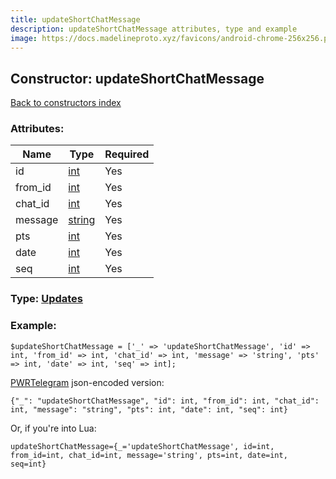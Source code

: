 ```yaml
---
title: updateShortChatMessage
description: updateShortChatMessage attributes, type and example
image: https://docs.madelineproto.xyz/favicons/android-chrome-256x256.png
---
```

## Constructor: updateShortChatMessage  
[Back to constructors index](index.md)



### Attributes:

| Name     |    Type       | Required |
|----------|---------------|----------|
|id|[int](../types/int.md) | Yes|
|from\_id|[int](../types/int.md) | Yes|
|chat\_id|[int](../types/int.md) | Yes|
|message|[string](../types/string.md) | Yes|
|pts|[int](../types/int.md) | Yes|
|date|[int](../types/int.md) | Yes|
|seq|[int](../types/int.md) | Yes|



### Type: [Updates](../types/Updates.md)


### Example:

```
$updateShortChatMessage = ['_' => 'updateShortChatMessage', 'id' => int, 'from_id' => int, 'chat_id' => int, 'message' => 'string', 'pts' => int, 'date' => int, 'seq' => int];
```  

[PWRTelegram](https://pwrtelegram.xyz) json-encoded version:

```
{"_": "updateShortChatMessage", "id": int, "from_id": int, "chat_id": int, "message": "string", "pts": int, "date": int, "seq": int}
```


Or, if you're into Lua:  


```
updateShortChatMessage={_='updateShortChatMessage', id=int, from_id=int, chat_id=int, message='string', pts=int, date=int, seq=int}

```


